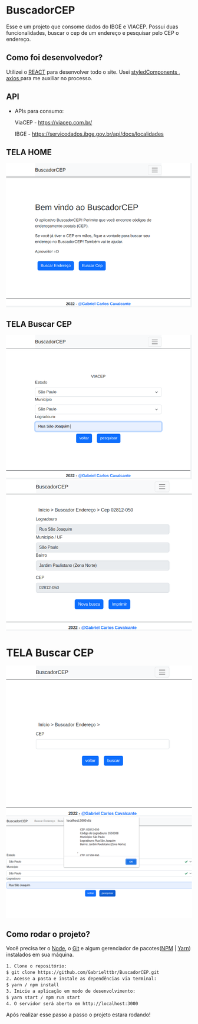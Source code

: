 # BuscadorCEP
Esse e um projeto que consome dados do IBGE e VIACEP. Possui duas funcionalidades, buscar o cep de um endereço e pesquisar pelo CEP o endereço. 

## Como foi desenvolvedor? 
 Utilizei o <a href="https://pt-br.reactjs.org/" target="_black">REACT</a> para desenvolver todo o site. Usei <a href="https://styled-components.com/" target="_black">styledComponents </a>,<a href="https://axios-http.com/ptbr/docs/intro"> axios </a>para me auxiliar no processo.

 ## API

- APIs para consumo: 
 
  ViaCEP - https://viacep.com.br/ 
  
  IBGE - https://servicodados.ibge.gov.br/api/docs/localidades


## TELA HOME
![página home](./src/assets/home.png)
## TELA Buscar CEP
![página buscadorCEP](./src//assets/BuscarCep.png)
![resultado do buscarCEP](./src/assets/resultdobuscarcep.png)
# TELA Buscar CEP 
![página buscarEndereco](./src/assets/buscarenderecopelocep.png)
![página resultadoBuscarEndereco](./src/assets/resEndereco.png)

## Como rodar o projeto?

Você precisa ter o [Node](https://nodejs.org/en/), o [Git](https://git-scm.com/) e algum gerenciador de pacotes([NPM](https://docs.npmjs.com/downloading-and-installing-node-js-and-npm/) | [Yarn](https://classic.yarnpkg.com/lang/en/docs/install)) instalados em sua máquina.

```bash
1. Clone o repositório:
$ git clone https://github.com/Gabrielttbr/BuscadorCEP.git
2. Acesse a pasta e instale as dependências via terminal:
$ yarn / npm install
3. Inicie a aplicação em modo de desenvolvimento:
$ yarn start / npm run start
4. O servidor será aberto em http://localhost:3000
```
Após realizar esse passo a passo o projeto estara rodando!

